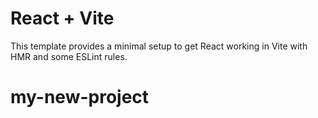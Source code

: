 # React + Vite

This template provides a minimal setup to get React working in Vite with HMR and some ESLint rules.

# my-new-project
